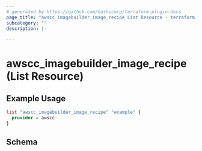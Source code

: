 ```yaml
---
# generated by https://github.com/hashicorp/terraform-plugin-docs
page_title: "awscc_imagebuilder_image_recipe List Resource - terraform-provider-awscc"
subcategory: ""
description: |-
  
---
```


# awscc_imagebuilder_image_recipe (List Resource)



## Example Usage

```terraform
list "awscc_imagebuilder_image_recipe" "example" {
  provider = awscc
}
```

<!-- schema generated by tfplugindocs -->
## Schema
